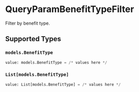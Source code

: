 # QueryParamBenefitTypeFilter

Filter by benefit type.


## Supported Types

### `models.BenefitType`

```python
value: models.BenefitType = /* values here */
```

### `List[models.BenefitType]`

```python
value: List[models.BenefitType] = /* values here */
```

